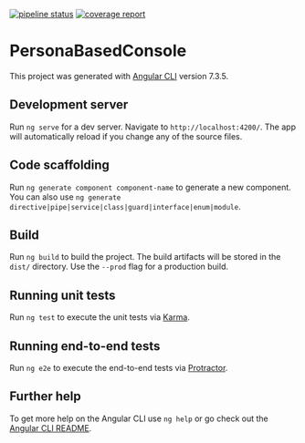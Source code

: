 [![pipeline status](https://gitlab-sjc.cisco.com/sso-apps/persona-based-console/badges/master/pipeline.svg)](https://gitlab-sjc.cisco.com/sso-apps/persona-based-console/commits/master)
[![coverage report](https://gitlab-sjc.cisco.com/sso-apps/persona-based-console/badges/master/coverage.svg)](https://gitlab-sjc.cisco.com/sso-apps/persona-based-console/commits/master)

# PersonaBasedConsole

This project was generated with [Angular CLI](https://github.com/angular/angular-cli) version 7.3.5.

## Development server

Run `ng serve` for a dev server. Navigate to `http://localhost:4200/`. The app will automatically reload if you change any of the source files.

## Code scaffolding

Run `ng generate component component-name` to generate a new component. You can also use `ng generate directive|pipe|service|class|guard|interface|enum|module`.

## Build

Run `ng build` to build the project. The build artifacts will be stored in the `dist/` directory. Use the `--prod` flag for a production build.

## Running unit tests

Run `ng test` to execute the unit tests via [Karma](https://karma-runner.github.io).

## Running end-to-end tests

Run `ng e2e` to execute the end-to-end tests via [Protractor](http://www.protractortest.org/).

## Further help

To get more help on the Angular CLI use `ng help` or go check out the [Angular CLI README](https://github.com/angular/angular-cli/blob/master/README.md).
